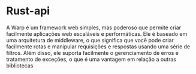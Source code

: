 # Rust-api
A Warp é um framework web simples, mas poderoso que permite criar facilmente aplicações web escaláveis e performáticas. Ele é baseado em uma arquitetura de middleware, o que significa que você pode criar facilmente rotas e manipular requisições e respostas usando uma série de filtros. Além disso, ele suporta facilmente o gerenciamento de erros e tratamento de exceções, o que é uma vantagem em relação a outras bibliotecas
